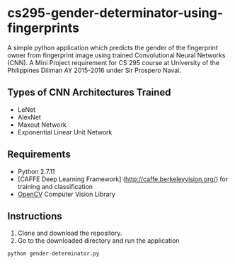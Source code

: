 # cs295-gender-determinator-using-fingerprints
A simple python application which predicts the gender of the fingerprint owner from fingerprint image using trained Convolutional Neural Networks (CNN). A Mini Project requirement for CS 295 course at University of the Philippines Diliman AY 2015-2016 under Sir Prospero Naval.

## Types of CNN Architectures Trained
* LeNet
* AlexNet
* Maxout Network 
* Exponential Linear Unit Network

## Requirements
* Python 2.7.11
* [CAFFE Deep Learning Framework] (http://caffe.berkeleyvision.org/) for training and classification
* [OpenCV](http://docs.opencv.org/3.1.0/d5/de5/tutorial_py_setup_in_windows.html#gsc.tab=0) Computer Vision Library


## Instructions
1. Clone and download the repository.
2. Go to the downloaded directory and run the application

  ```  
  python gender-determinator.py
  ```
